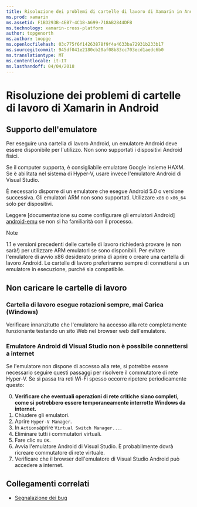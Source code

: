 ```yaml
---
title: Risoluzione dei problemi di cartelle di lavoro di Xamarin in Android
ms.prod: xamarin
ms.assetid: F1BD293B-4EB7-4C18-A699-718AB2844DFB
ms.technology: xamarin-cross-platform
author: topgenorth
ms.author: toopge
ms.openlocfilehash: 03c775f6f14263878f9f4a4633ba72931b233b17
ms.sourcegitcommit: 945df041e2180cb20af08b83cc703ecd1aedc6b0
ms.translationtype: MT
ms.contentlocale: it-IT
ms.lasthandoff: 04/04/2018
---
```

# <a name="troubleshooting-xamarin-workbooks-on-android"></a>Risoluzione dei problemi di cartelle di lavoro di Xamarin in Android

## <a name="emulator-support"></a>Supporto dell'emulatore

Per eseguire una cartella di lavoro Android, un emulatore Android deve essere disponibile per l'utilizzo. Non sono supportati i dispositivi Android fisici.

Se il computer supporta, è consigliabile emulatore Google insieme HAXM.
Se è abilitata nel sistema di Hyper-V, usare invece l'emulatore Android di Visual Studio.

È necessario disporre di un emulatore che esegue Android 5.0 o versione successiva. Gli emulatori ARM non sono supportati. Utilizzare `x86` o `x86_64` solo per dispositivi.

Leggere [documentazione su come configurare gli emulatori Android] [ android-emu] se non si ha familiarità con il processo.

> [!NOTE]
> 1.1 e versioni precedenti delle cartelle di lavoro richiederà provare (e non sarà!) per utilizzare ARM emulatori se sono disponibili. Per evitare l'emulatore di avvio x86 desiderato prima di aprire o creare una cartella di lavoro Android. Le cartelle di lavoro preferiranno sempre di connettersi a un emulatore in esecuzione, purché sia compatibile.

## <a name="workbooks-wont-load"></a>Non caricare le cartelle di lavoro

### <a name="workbook-window-spins-forever-never-loads-windows"></a>Cartella di lavoro esegue rotazioni sempre, mai Carica (Windows)

Verificare innanzitutto che l'emulatore ha accesso alla rete completamente funzionante testando un sito Web nel browser web dell'emulatore.

### <a name="visual-studio-android-emulator-cannot-connect-to-the-internet"></a>Emulatore Android di Visual Studio non è possibile connettersi a internet

Se l'emulatore non dispone di accesso alla rete, si potrebbe essere necessario seguire questi passaggi per risolvere il commutatore di rete Hyper-V. Se si passa tra reti Wi-Fi spesso occorre ripetere periodicamente questo:

0. **Verificare che eventuali operazioni di rete critiche siano completi, come si potrebbero essere temporaneamente interrotte Windows da internet.**
1. Chiudere gli emulatori.
2. Aprire `Hyper-V Manager`.
3. In `Actions`aprire `Virtual Switch Manager...`.
4. Eliminare tutti i commutatori virtuali.
5. Fare clic su `OK`.
6. Avvia l'emulatore Android di Visual Studio. È probabilmente dovrà ricreare commutatore di rete virtuale.
7. Verificare che il browser dell'emulatore di Visual Studio Android può accedere a internet.

[android-emu]: https://developer.xamarin.com/guides/android/deployment,_testing,_and_metrics/debug-on-emulator/


## <a name="related-links"></a>Collegamenti correlati

- [Segnalazione dei bug](~/tools/workbooks/install.md#reporting-bugs)
